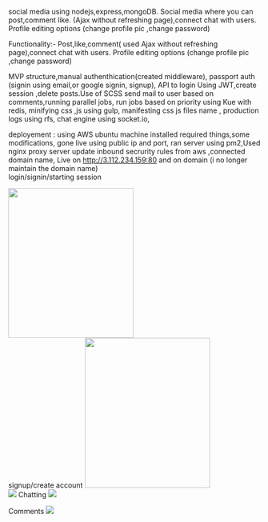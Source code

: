 
social media using nodejs,express,mongoDB. Social media where you can post,comment like. (Ajax without refreshing page),connect chat with users.
Profile editing options (change profile pic ,change password)

Functionality:-
Post,like,comment( used Ajax without refreshing page),connect chat with users.
Profile editing options (change profile pic ,change password)

MVP structure,manual authenthication(created middleware), passport auth (signin using email,or google signin, signup),
API to login Using JWT,create session ,delete posts.Use of SCSS
send mail to user based on comments,running parallel jobs, run jobs based on priority using Kue with redis,
minifying css ,js using gulp, manifesting css js files name ,
production logs using rfs, chat engine using socket.io,

deployement :
using AWS ubuntu machine installed required things,some modifications, gone live using public ip and port,
ran server using pm2,Used nginx proxy server 
update inbound secrurity rules from aws ,connected domain name, Live on http://3.112.234.159:80
and on domain (i no longer maintain the domain name)
<br>
login/signin/starting session

<img src="https://user-images.githubusercontent.com/89533221/210455244-7f2dfe18-21c3-42e8-b83a-b9eafaf9909c.JPG" width="250" height="300">
<br>
signup/create account
<img src="https://user-images.githubusercontent.com/89533221/210455248-78dae878-a83e-4a38-bc27-4080df8fe92b.JPG" width="250" height="300">
<br>
<img src="https://user-images.githubusercontent.com/89533221/210455251-1c6ae3e6-1f24-423e-872d-6cb5d54313a8.JPG")>
Chatting
<img src="https://user-images.githubusercontent.com/89533221/210455255-01ea4697-9b54-41f5-b5cb-1387f378383a.JPG")>

Comments
<img src="https://user-images.githubusercontent.com/89533221/210455261-578b3071-acd1-4f8d-a3fa-0c2d547af910.JPG)">
